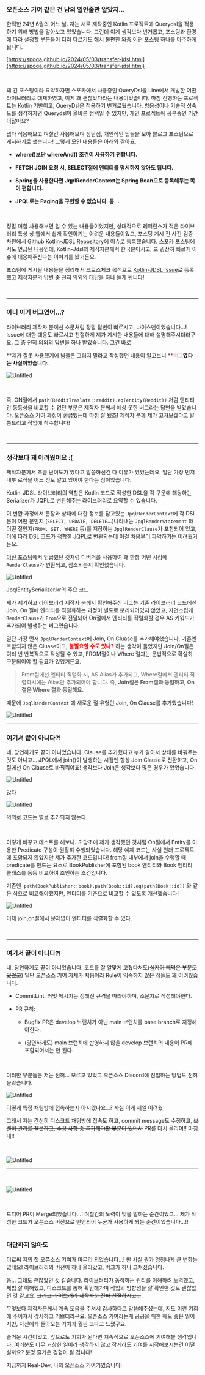 ### 오픈소스 기여 같은 건 남의 일인줄만 알았지…

한적한 24년 6월의 어느 날. 저는 새로 제작중인 Kotlin 프로젝트에 Querydsl을 적용하기 위해 방법을 알아보고 있었습니다. 그런데 이게 생각보다 번거롭고, 포스팅과 환경에 따라 설정할 부분들이 더러 다르기도 해서 불편한  와중 어떤 포스팅 하나를 마주하게 됩니다. 

[https://spoqa.github.io/2024/05/03/transfer-jdsl.html](https://spoqa.github.io/2024/05/03/transfer-jdsl.html)

<br/>

꽤 긴 포스팅이라 요약하자면 스포카에서 사용중인 QueryDsl을 Line에서 개발한 어떤 라이브러리로 대체하였고, 이게 꽤 괜찮았다라는 내용이었습니다. 마침 진행하는 프로젝트는 Kotlin 기반이고, QueryDsl은 적용하기 번거로웠습니다. 범용성이나 기술적 성숙도를 생각하자면 Querydsl이 올바른 선택일 수 있지만, 개인 프로젝트에 공부중인 기간이잖아요? 

냅다 적용해보고 며칠간 사용해보며 장단점, 개인적인 팁들을 모아 블로그 포스팅으로 게시하기로 했습니다! 그렇게 모인 내용들은 아래와 같아요.

- **where()보단 whereAnd() 조건이 사용하기 편합니다.**

- **FETCH JOIN 요청 시, SELECT절에 엔티티를 명시하지 않아도 됩니다.**

- **Spring을 사용한다면 JqplRenderContext는 Spring Bean으로 등록해두는 쪽이 편합니다.**

- **JPQL로는 Paging을 구현할 수 없습니다. 등…**

<br/>

정말 며칠 사용해보면 알 수 있는 내용들이었지만, 상대적으로 레퍼런스가 적은 라이브러리 특성 상 웹에서 쉽게 확인하기는 어려운 내용들이었고, 포스팅 게시 전 사전 검증 차원에서 [Github Kotlin-JDSL Repository](https://github.com/line/kotlin-jdsl)에 이슈로 등록했습니다. 스포카 포스팅에서도 언급된 내용인데, Kotlin-Jdsl의 제작자분께서 한국분이시고, 또 굉장히 빠르게 이슈에 대응해주신다는 이야기를 봤거든요. 

포스팅에 게시될 내용들을 정리해서 크로스체크 목적으로 [Kotlin-JDSL Issue](https://github.com/line/kotlin-jdsl/issues/727)로 등록했고 제작자분의 답변 중 전혀 의외의 대답을 하나 듣게 됩니다!

[//]: # (link_preview is not supported)

<br/>

---

### 아니 이거 버그였어…?

라이브러리 제작자 분께선 소문처럼 정말 답변이 빠르시고, 나이스맨이었습니다…! Issue에 대한 대응도 빠르시고 친절하게 제가 게시한 내용들에 대해 설명해주시더라구요. 그 중 전혀 의외의 답변을 하나 받았습니다. 그건 바로

**제가 잘못 사용했기에 남들은 그러지 말라고 작성했던 내용이 알고보니 **<span style='color:pink'>**버그**</span>**였다 는 사실이었습니다.**

![Untitled](./assets/3e34dbf9_Untitled.png)

<br/>

즉, ON절에서 `path(RedditTraslate::reddit).eq(entity(Reddit))` 처럼 엔티티 간 동등성을 비교할 수 없던 부분은 제작자 분께서 예상 못한 버그라는 답변을 받았습니다. 오픈소스 기여 과정이 궁금했는데 마침 잘 됐죠! 제작자 분께 제가 고쳐보겠다고 말씀드리고 작업에 착수합니다!

<br/>

---

### 생각보다 꽤 어려웠어요 :(

제작자분께서 조금 난이도가 있다고 말씀하신건 다 이유가 있었는데요. 일단 가장 먼저 내부 로직을 어느 정도 알고 있어야 한다는 점이었습니다. 

Kotlin-JDSL 라이브러리의 역할은 Kotlin 코드로 작성한 DSL을 각 구문에 해당하는 Serializer가 JQPL로 변환해주는 라이브러리로 요약할 수 있습니다. 

이 변환 과정에서 문장과 상태에 대한 정보를 담고있는 `JpqlRenderContext`에 각 DSL문이 어떤 문인지 (`SELECT, UPDATE, DELETE`…)나타내는 `JpqlRenderStatement` 와 어떤 절인지(`FROM, SET, WHERE` 등)를 저장하는 `JpqlRenderClause`가 포함되어 있고, 이에 따라 DSL 코드가 적합한 JQPL로 변환되는데 이걸 처음부터 파악하기는 어려웠거든요.

[이전 포스팅](https://real-dev.gitbook.io/real-library/v/real-post/debug)에서 언급했던 것처럼 디버거를 사용하여 꽤 한참 어떤 시점에 `RenderClause`가 변환되고, 참조되는지 확인했습니다.

![Untitled](./assets/bd4503d4_Untitled.png)

JpqlEntitySerializer.kr의 주요 코드

제가 제기하고 라이브러리 제작자 분께서 확인해주신 버그는 기존 라이브러리 코드에선 Join, On 절에 엔티티를 직렬화하는 과정이 별도로 분리되어있지 않았고, 자연스럽게 `RenderClause`가 `From`으로 전달되어 On절에서 엔티티를 직렬화할 경우 AS 키워드가 추가되어 발생하는 버그였습니다.

일단 가장 먼저 `JpqlRenderContext`에 Join, On Cluase를 추가해야했습니다. 기존엔 포함되지 않은 Cluase이고, <span style='color:red'>**불필요할 수도 있나?**</span> 하는 생각이 들었지만 Join/On절은 여러 번 반복적으로 작성될 수 있고, FROM절이나 Where 절과는 문법적으로 확실히 구분되어야 할 필요가 있었거든요. 

> From절에선 엔티티 직렬화 시, AS Alias가 추가되고, Where절에서 엔티티 직렬화시에는 Alias만 추가되어야 합니다. 
즉, **Join절은 From절과 동일하고, On절은 Where 절과 동일해요.**

때문에 `JpqlRenderContext` 에 새로운 절 유형인 Join, On Clause를 추가했습니다!

![Untitled](./assets/a068897e_Untitled.png)

---

### 여기서 끝이 아니다?!

네, 당연하게도 끝이 아니었습니다. Clause를 추가했다고 누가 알아서 상태를 바꿔주는 것도 아니고… JPQL에서 join()이 발생하는 시점엔 항상 Join Clause로 전환하고, On절에선 On Clause로 바꿔줘야죠! 생각보다 Join은 생각보다 많은 경우가 있었습니다.

![Untitled](./assets/9a56d0c7_Untitled.png)

많다

![Untitled](./assets/d20f479c_Untitled.png)

의외로 코드는 별로 추가되지 않는다.

<br/>

이렇게 바꾸고 테스트를 해보니…? 당초에 제가 생각했던 것처럼 On절에서 Entity를 이용한 Predicate 구성이 원활히 수행되었습니다. 해당 예제 코드는 사실 원래 프로젝트에 포함되지 않았지만 제가 추가한 코드입니다! from절 내부에서 join을 수행할 때 predicate를 만드는 요소로 BookPublisher에 포함된 book 엔티티와 Book 엔티티 클래스를 동등 비교하여 조인하는 조건입니다. 

기존엔` path(BookPublisher::book).path(Book::id).eq(path(Book::id))` 와 같은 식으로 비교해야했지만, 엔티티를 기준으로 비교할 수 있도록 개선했습니다!

![Untitled](./assets/2835f24a_Untitled.png)

이제 join,on절에서 문제없이 엔티티를 직렬화할 수 있다.

<br/>

---

### 여기서 끝이 아니다?!

네, 당연하게도 끝이 아니었습니다. 코드를 잘 알맞게 고쳤다쳐도(~~심지어 빼먹은 부분도 있었고~~) 일단 오픈소스 기여 자체가 처음이라 Rule이 익숙하지 않은 점들도 꽤 어려웠습니다.

- CommitLint: 커밋 메시지는 정해진 규격을 따라야하며, 소문자로 작성해야한다.

- PR 규칙: 

	- Bugfix PR은 develop 브랜치가 아닌 main 브랜치를 base branch로 지정해야한다.

	- (당연하게도) main 브랜치에 반영하지 않을 develop 브랜치의 내용이 PR에 포함되어서는 안 된다.

<br/>

이러한 부분들은 저는 전혀… 모르고 있었고 오픈소스 Discord에 진입하는 방법도 전혀 몰랐습니다.

![Untitled](./assets/ffe5b0fb_Untitled.png)

어떻게 특정 채팅방에 접속하는지 아시겠나요…? 사실 이게 제일 어려웠

그래서 저는 간신히 디스코드 채팅방에 접속도 하고, commit message도 수정하고, ~~브랜치 관리를 잘못하고, 수정 사항 중 추가해야할 부분이 있어서~~ PR를 다시 올리며!! 마침내!!

<br/>

![Untitled](./assets/7bf3a5a0_Untitled.png)

---

<br/>

![Untitled](./assets/6913d849_Untitled.png)

<br/>

드디어 PR이 Merge되었습니다…! 며칠간의 노력이 빛을 발하는 순간이었고… 제가 작성한 코드가 오픈소스 버전으로 반영되어 누군가 사용하게 되는 순간이었습니다…!!

---

### 대단하지 않아도

이로써 저의 첫 오픈소스 기여가 마무리 되었습니다…! 만 사실 뭔가 엄청나게 큰 변화는 없네요! 라이브러리의 버전이 하나 올라갔고, 버그가 하나 고쳐졌습니다.

음… 그래도 괜찮았던 것 같습니다. 라이브러리가 동작하는 원리를 이해하려 노력했고, 제법 잘 이해했고, 디스코드를 통해 확인해가며 작업의 방향성을 잘 확인한 것도 괜찮았던 것 같고요. ~~그리고 라이브러리 제작자분 진짜 친절하시고…~~

무엇보다 제작자분께서 계속 도움을 주셔서 감사하다고 말씀해주셨는데, 저도 이런 기회에 주어져서 감사하고 기쁘더라구요. 오픈소스 기여라는게 공공을 위한 해도 좋은 일이지만, 자신에게 돌아오는 가치가 훨씬 크다고 느꼈구요.

즐거운 시간이었고, 앞으로도 기회가 된다면 지속적으로 오픈소스에 기여해볼 생각입니다. 여러분도 너무 거창한 일이라 생각하지 않고 작게라도 기여를 시작해보시는건 어떨실까요? 분명 즐거운 경험이 될 겁니다!

지금까지 Real-Dev, 나의 오픈소스 기여기였습니다!

<br/>

